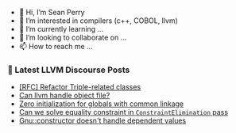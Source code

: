 - 👋 Hi, I’m Sean Perry
- 👀 I’m interested in compilers (c++, COBOL, llvm)
- 🌱 I’m currently learning ...
- 💞️ I’m looking to collaborate on ...
- 📫 How to reach me ...

<!---
s66perry/s66perry is a ✨ special ✨ repository because its `README.md` (this file) appears on your GitHub profile.
You can click the Preview link to take a look at your changes.
--->
### 📕 Latest LLVM Discourse Posts

<!-- DISCOURSE-LLVM:START -->
- [[RFC] Refactor Triple-related classes](https://discourse.llvm.org/t/rfc-refactor-triple-related-classes/70410#post_2)
- [Can llvm handle object file?](https://discourse.llvm.org/t/can-llvm-handle-object-file/70396#post_5)
- [Zero initialization for globals with common linkage](https://discourse.llvm.org/t/zero-initialization-for-globals-with-common-linkage/1762#post_4)
- [Can we solve equality constraint in `ConstraintElimination` pass](https://discourse.llvm.org/t/can-we-solve-equality-constraint-in-constraintelimination-pass/70405#post_2)
- [Gnu::constructor doesn&#39;t handle dependent values](https://discourse.llvm.org/t/gnu-constructor-doesnt-handle-dependent-values/70413#post_5)
<!-- DISCOURSE-LLVM:END -->
